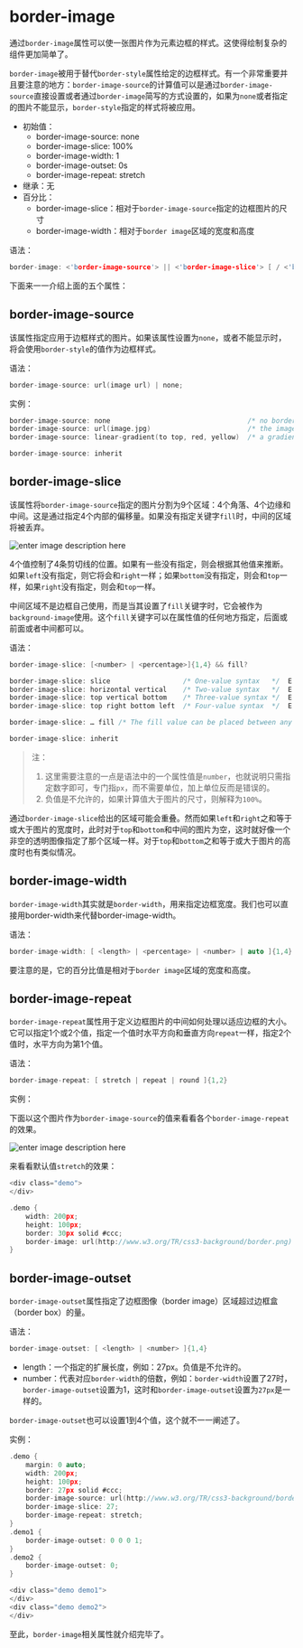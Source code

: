 border-image
========

通过`border-image`属性可以使一张图片作为元素边框的样式。这使得绘制复杂的组件更加简单了。

`border-image`被用于替代`border-style`属性给定的边框样式。有一个非常重要并且要注意的地方：`border-image-source`的计算值可以是通过`border-image-source`直接设置或者通过`border-image`简写的方式设置的，如果为`none`或者指定的图片不能显示，`border-style`指定的样式将被应用。

 - 初始值：
	 - border-image-source: none
	 - border-image-slice: 100%
	 - border-image-width: 1
	 - border-image-outset: 0s
	 - border-image-repeat: stretch
 - 继承：无
 - 百分比：
	 - border-image-slice：相对于`border-image-source`指定的边框图片的尺寸
	 - border-image-width：相对于`border image`区域的宽度和高度


语法：

```c
border-image: <'border-image-source'> || <'border-image-slice'> [ / <'border-image-width'> | / <'border-image-width'>? / <'border-image-outset'> ]? || <'border-image-repeat'>
```

下面来一一介绍上面的五个属性：

## border-image-source

该属性指定应用于边框样式的图片。如果该属性设置为`none`，或者不能显示时，将会使用`border-style`的值作为边框样式。

语法：

```c
border-image-source: url(image url) | none;
```

实例：

```c
border-image-source: none                                  /* no border-image, use the specified border-style */
border-image-source: url(image.jpg)                        /* the image.jpg is used as image */
border-image-source: linear-gradient(to top, red, yellow)  /* a gradient is used as image */

border-image-source: inherit
```

## border-image-slice

该属性将`border-image-source`指定的图片分割为9个区域：4个角落、4个边缘和中间。这是通过指定4个内部的偏移量。如果没有指定关键字`fill`时，中间的区域将被丢弃。

![enter image description here](https://developer.mozilla.org/files/3814/border-image-slice.png)

4个值控制了4条剪切线的位置。如果有一些没有指定，则会根据其他值来推断。如果`left`没有指定，则它将会和`right`一样；如果`bottom`没有指定，则会和`top`一样，如果`right`没有指定，则会和`top`一样。

中间区域不是边框自己使用，而是当其设置了`fill`关键字时，它会被作为`background-image`使用。这个`fill`关键字可以在属性值的任何地方指定，后面或前面或者中间都可以。

语法：

```c
border-image-slice: [<number> | <percentage>]{1,4} && fill?
```

```c
border-image-slice: slice                  /* One-value syntax   */  E.g. border-image-slice: 30%; 
border-image-slice: horizontal vertical    /* Two-value syntax   */  E.g. border-image-slice: 10% 30%; 
border-image-slice: top vertical bottom    /* Three-value syntax */  E.g. border-image-slice: 30 30% 45; 
border-image-slice: top right bottom left  /* Four-value syntax  */  E.g. border-image-slice: 7 12 14 5; 

border-image-slice: … fill /* The fill value can be placed between any value */ E.g. border-image-slice: 10% fill 7 12;

border-image-slice: inherit
```

> 注： 
> 1. 这里需要注意的一点是语法中的一个属性值是`number`，也就说明只需指定数字即可，专门指`px`，而不需要单位，加上单位反而是错误的。
> 2. 负值是不允许的，如果计算值大于图片的尺寸，则解释为`100%`。

通过`border-image-slice`给出的区域可能会重叠。然而如果`left`和`right`之和等于或大于图片的宽度时，此时对于`top`和`bottom`和中间的图片为空，这时就好像一个非空的透明图像指定了那个区域一样。对于`top`和`bottom`之和等于或大于图片的高度时也有类似情况。

## border-image-width

`border-image-width`其实就是`border-width`，用来指定边框宽度。我们也可以直接用border-width来代替border-image-width。

语法：

```c
border-image-width: [ <length> | <percentage> | <number> | auto ]{1,4} 
```

要注意的是，它的百分比值是相对于`border image`区域的宽度和高度。

## border-image-repeat

`border-image-repeat`属性用于定义边框图片的中间如何处理以适应边框的大小。它可以指定1个或2个值，指定一个值时水平方向和垂直方向`repeat`一样，指定2个值时，水平方向为第1个值。

语法：

```c
border-image-repeat: [ stretch | repeat | round ]{1,2} 
```

实例：

下面以这个图片作为`border-image-source`的值来看看各个`border-image-repeat`的效果。

![enter image description here](http://www.w3.org/TR/css3-background/border.png)

来看看默认值`stretch`的效果：

```c
<div class="demo">
</div>

.demo {
	width: 200px;
	height: 100px;
	border: 30px solid #ccc;
	border-image: url(http://www.w3.org/TR/css3-background/border.png) 27;
}
```

## border-image-outset

`border-image-outset`属性指定了边框图像（border image）区域超过边框盒（border box）的量。

语法：

```c
border-image-outset: [ <length> | <number> ]{1,4}
```

 - length：一个指定的扩展长度，例如：27px。负值是不允许的。
 - number：代表对应`border-width`的倍数，例如：`border-width`设置了27时，`border-image-outset`设置为1，这时和`border-image-outset`设置为`27px`是一样的。

`border-image-outset`也可以设置1到4个值，这个就不一一阐述了。

实例：

```c
.demo {
	margin: 0 auto;
	width: 200px;
	height: 100px;
	border: 27px solid #ccc;
	border-image-source: url(http://www.w3.org/TR/css3-background/border.png);
	border-image-slice: 27;
	border-image-repeat: stretch;
}
.demo1 {
	border-image-outset: 0 0 0 1;
}
.demo2 {
	border-image-outset: 0;
}

<div class="demo demo1">
</div>
<div class="demo demo2">
</div>
```

至此，`border-image`相关属性就介绍完毕了。
